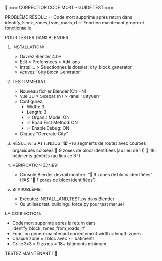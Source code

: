 🔧 === CORRECTION CODE MORT - GUIDE TEST ===

PROBLÈME RÉSOLU:
✅ Code mort supprimé après return dans identify_block_zones_from_roads_rf
✅ Fonction maintenant propre et fonctionnelle

POUR TESTER DANS BLENDER:

1. INSTALLATION:
   - Ouvrez Blender 4.0+
   - Edit > Preferences > Add-ons
   - Install... > Sélectionnez le dossier: city_block_generator
   - Activez "City Block Generator"

2. TEST IMMÉDIAT:
   - Nouveau fichier Blender (Ctrl+N)
   - Vue 3D > Sidebar (N) > Panel "CityGen"
   - Configurez:
     * Width: 3
     * Length: 3  
     * ✅ Organic Mode: ON
     * ✅ Road First Method: ON
     * ✅ Enable Debug: ON
   - Cliquez "Generate City"

3. RÉSULTATS ATTENDUS:
   🛣️ ~18 segments de routes avec courbes organiques colorées
   📐 9 zones de blocs identifiées (au lieu de 1 !)
   🏢 18+ bâtiments générés (au lieu de 3 !)

4. VÉRIFICATION ZONES:
   - Console Blender devrait montrer:
     "📐 9 zones de blocs identifiées" 
     (PAS "📐 1 zones de blocs identifiées")

5. SI PROBLÈME:
   - Exécutez INSTALL_AND_TEST.py dans Blender
   - Ou utilisez test_buildings_force.py pour test manuel

LA CORRECTION:
- Code mort supprimé après le return dans identify_block_zones_from_roads_rf
- Fonction génère maintenant correctement width × length zones
- Chaque zone = 1 bloc avec 2+ bâtiments
- Grille 3x3 = 9 zones = 18+ bâtiments minimum

TESTEZ MAINTENANT ! 🚀
